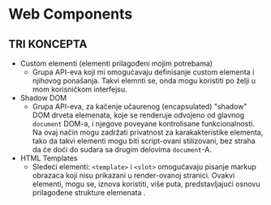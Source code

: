 # Web Components

## TRI KONCEPTA
* Custom elementi (elementi prilagođeni mojim potrebama)  
    * Grupa API-eva koji mi omogućavaju definisanje custom elementa i njihovog ponašanja. Takvi elemnti se, onda mogu koristiti po želji u mom korisničkom interfejsu.
* Shadow DOM
    -  Grupa API-eva, za kačenje učaurenog (encapsulated) "shadow" DOM drveta elemenata, koje se renderuje odvojeno od glavnog `document` DOM-a, i njegove poveyane kontrolisane funkcionalnosti. Na ovaj način mogu zadržati privatnost za karakakteristike elementa, tako da takvi elementi mogu biti script-ovani stilizovani, bez straha da će doći do sudara sa drugim delovima `document`-A.
* HTML Templates  
    - Sledeći elementi: `<template>` i `<slot>` omogućavaju pisanje markup obrazaca koji nisu prikazani u render-ovanoj stranici. Ovakvi elementi, mogu se, iznova koristiti, više puta, predstavljajući osnovu prilagođene strukture elemenata .


